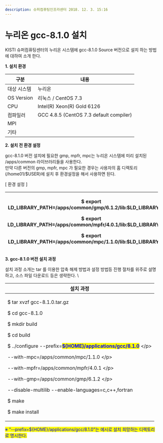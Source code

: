 ```yaml
---
description: 슈퍼컴퓨팅인프라센터 2018. 12. 3. 15:16
---
```


# 누리온 gcc-8.1.0 설치

KISTI 슈퍼컴퓨팅센터의 누리온 시스템에 gcc-8.1.0 Source 버전으로 설치 하는 방법에 대하여 소개 한다.



**1. 설치 환경**

|  **구분**     | **내용**                                   |
| ----------- | ---------------------------------------- |
|  대상 시스템     |  누리온                                     |
| OS Version  |  리눅스 / CentOS 7.3                        |
|  CPU        |  Intel(R) Xeon(R) Gold 6126              |
|  컴파일러       |  GCC 4.8.5 (CentOS 7.3 default compiler) |
|  MPI        |                                          |
|  기타         |                                          |



**2. 설치 전 환경 설정**

&#x20;gcc-8.1.0 버전 설치에 필요한 gmp, mpfr, mpc는 누리온 시스템에 미리 설치된 /apps/common 라이브러리들을 사용한다.\
&#x20;만약 다른 버전의 gmp, mpfr, mpc 가 필요한 경우는 사용자의 홈 디렉토리(/home01/$USER)에 설치 후 환경설정을 해서 사용하면 된다.



\[ 환경 설정 ]

| <p> $ export LD_LIBRARY_PATH=/apps/common/gmp/6.1.2/lib:$LD_LIBRARY_PATH</p><p> $ export LD_LIBRARY_PATH=/apps/common/mpfr/4.0.1/lib:$LD_LIBRARY_PATH</p><p> $ export LD_LIBRARY_PATH=/apps/common/mpc/1.1.0/lib:$LD_LIBRARY_PATH</p> |
| ------------------------------------------------------------------------------------------------------------------------------------------------------------------------------------------------------------------------------------- |



**3. gcc-8.1.0 버전 설치 과정**

&#x20;설치 과정 소개는 tar 를 이용한 압축 해제 방법과 설정 방법등 진행 절차를 위주로 설명하고, 소스 파일 다운로드 등은 생략한다.  \


|  **설치 과정**                                                                                                                                                                                                                                                                                                                                                                                                                                            |
| ----------------------------------------------------------------------------------------------------------------------------------------------------------------------------------------------------------------------------------------------------------------------------------------------------------------------------------------------------------------------------------------------------------------------------------------------------- |
| <p> $ tar xvzf gcc-8.1.0.tar.gz </p><p> $ cd gcc-8.1.0</p><p> $ mkdir build</p><p> $ cd build</p><p> $ ../configure --prefix=<mark style="color:blue;"><strong>${HOME}/applications/gcc/8.1.0</strong></mark> \</p><p> --with-mpc=/apps/common/mpc/1.1.0 \</p><p> --with-mpfr=/apps/common/mpfr/4.0.1 \</p><p> --with-gmp=/apps/common/gmp/6.1.2 \</p><p> --disable-multilib --enable-languages=c,c++,fortran</p><p> $ make</p><p> $ make install</p> |

<mark style="color:blue;">※ "--prefix=${HOME}/applications/gcc/8.1.0"는 예시로 설치 희망하는 디렉토리로 명시한다.</mark>
